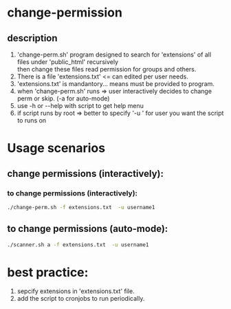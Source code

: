 # change-permission

## description
1) 'change-perm.sh' program designed to search for 'extensions' of all files under 'public_html' recursively \
        then change these files read permission for groups and others.
2) There is a file 'extensions.txt'  <= can edited per user needs.
3) 'extensions.txt' is mandantory... means must be provided to program.
4) when 'change-perm.sh' runs => user interactively decides to change perm or skip. (-a for auto-mode)
6) use -h or --help with script to get help menu
7) if script runs by root => better to specify '-u <username>' for user you want the script to runs on


# Usage scenarios

## change permissions (interactively):
### to change permissions (interactively):
```bash
./change-perm.sh -f extensions.txt  -u username1
```
## to change permissions (auto-mode):
```bash
./scanner.sh a -f extensions.txt  -u username1
```

# best practice:

1) sepcify extensions in 'extensions.txt' file.
2) add the script to cronjobs to run periodically.
